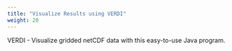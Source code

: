 ```yaml
---
title: "Visualize Results using VERDI"
weight: 20
---
```


VERDI - Visualize gridded netCDF data with this easy-to-use Java program.
